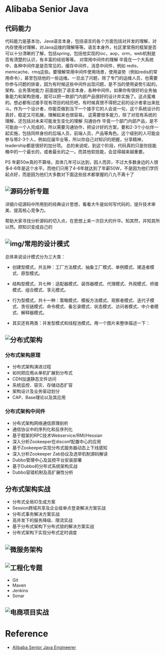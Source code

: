 # Alibaba Senior Java

## 代码能力

代码能力是基本功，Java语言本身，包括语言的各个方面包括对并发的理解，对内存使用对理解，对Java运维的理解等等。语言本身外，社区里常用的框架是否可以十分清晰的了解，包括spring，包括他实现的ioc，aop，orm，web机制是否有清楚的认识，有丰富的经验等等。
对常用中间件的理解
毕竟在一个大系统中，各种中间件是是否常见的，缓存中间件，消息中间件，例如 redis、memcache、rmq这些。要理解常用中间件使用场景，使用姿势（例如redis的常用命令），甚至包括他的一些运维。一旦出了问题，除了专门的运维人员，也需要你参与问题的排查，因为有时候这些中间件出现问题，是不当的使用姿势引起的。
架构、业务落地能力
前面提到了语言本身，各种中间件。如果你有很好的业务抽象能力和架构思维，就可以把一款部门内部产品很好的设计并实施了。这点蛮难的。想必都有过接手现有项目的经历吧，有时候真恨不得把之前的设计者拿出来批斗。作为一个设计者，你能否做到当下一个接手它的人会说一句，这个系统设计的真好，稳定又可拓展，理解起来也很容易。
这需要很多能力，除了对现有系统的理解，还包括对未来可能发生变化的理解
沟通协作
毕竟一个部门内部产品，是不可能由一个人完成的，所以需要沟通协作，把设计好的方案，要和2-3个小伙伴一起实施，包括同样身份的后端人员，前端人员，产品等角色。这个级别的人可能会参与带2-3个人，例如应届毕业等，所以你自己对知识的把握，分享精神，leadership都是很好的加分项。
总的来说呢，到这个阶段，代码真的只是你技能桶中的一个最长的，或者最长的之一。而其他软技能，会显得越来越重要。

PS 年薪50w真的不算啥，具体几年可以达到，因人而异，不过大多数身边的人很多4-6年是这个水平。而他们只用了4-6年就达到了年薪50W，不是因为他们学历起点好，而是因为他们大多数对下面这些技术都掌握的八九不离十了

## ![源码分析专题](img/senior-java-alibaba-sourcecode-analysis.jpg)

详细介绍源码中所用到的经典设计思想，看看大牛是如何写代码的，提升技术审美、提高核心竞争力。

帮助大家寻找分析源码的切入点，在思想上来一次巨大的升华。知其然，并知其所以然。把知识变成自己的

## ![img/常用的设计模式](img/senior-java-alibaba-design-patterns.jpg)

总体来说设计模式分为三大类：

* 创建型模式，共五种：工厂方法模式、抽象工厂模式、单例模式、建造者模式、原型模式。

* 结构型模式，共七种：适配器模式、装饰器模式、代理模式、外观模式、桥接模式、组合模式、享元模式。

* 行为型模式，共十一种：策略模式、模板方法模式、观察者模式、迭代子模式、责任链模式、命令模式、备忘录模式、状态模式、访问者模式、中介者模式、解释器模式。

* 其实还有两类：并发型模式和线程池模式。用一个图片来整体描述一下：

## ![分布式架构](img/senior-java-alibaba-architecture.jpg)

### 分布式架构原理

* 分布式架构演进过程
* 如何把应用从单机扩展到分布式
* CDN加速静态文件访问
* 系统监控、容灾、存储动态扩容
* 架构设计及业务驱动划分
* CAP、Base理论以及其应用

### 分布式架构中间件

* 分布式架构网络通信原理剖析
* 通信协议中的序列化和反序列化
* 基于框架的RPC技术Webservice/RMI/Hessian
* 深入分析Zookeeper在disconf配置中心的应用
* 基于Zookeeper实现分布式服务器动态上下线感知
* 深入分析Zookeeper Zab协议及选举机制源码解读
* Dubbo管理中心及监控平台安装部署
* 基于Dubbo的分布式系统架构实战
* Dubbo容错机制及高扩展性分析

## 分布式架构实战

* 分布式全局ID生成方案
* Session跨域共享及企业级单点登录解决方案实战
* 分布式事务解决方案实战
* 高并发下的服务降级、限流实战
* 基于分布式架构下分布式锁的解决方案实战
* 分布式架构下实现分布式定时调度

## ![微服务架构](img/senior-java-alibaba-microservices.jpg)

## ![工程化专题](img/senior-java-alibaba-software-engineering.jpg)

* Git
* Maven
* Jenkins
* Sonar

## ![电商项目实战](senior-java-alibaba-e-commerce-practices.jpg)

# Reference

* [Alibaba Senior Java Engineerer](https://www.toutiao.com/a6620304873587999239/?iid=50049209260&app=news_article)